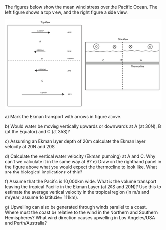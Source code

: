 The figures below show the mean wind stress over the Pacific Ocean. The left figure shows a top view, and the right figure a side view.

![Ekman plot](ekmanpumping_figure.png)

a) Mark the Ekman transport with arrows in figure above.  

b) Would water be moving vertically upwards or downwards at A (at 30N), B (at the Equator) and C (at 35S)?

c) Assuming an Ekman layer depth of 20m calculate the Ekman layer velocity at 20N and 20S.  

d) Calculate the vertical water velocity (Ekman pumping) at A and C. Why can’t we calculate it in the same way at B?
e) Draw on the righthand panel in the figure above what you would expect the thermocline to look like. What are the biological implications of this?

f) Assume that the Pacific is 10,000km wide. What is the volume transport leaving the tropical Pacific in the Ekman Layer (at 20S and 20N)? Use this to estimate the average vertical velocity in the tropical region (in m/s and m/year; assume 1o latitude= 111km).

g) Upwelling can also be generated through winds parallel to a coast. Where must the coast be relative to the wind in the Northern and Southern Hemispheres? What wind direction causes upwelling in Los Angeles/USA and Perth/Australia?

